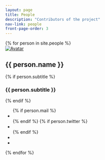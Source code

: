 ```yaml
---
layout: page
title: People
description: "Contributors of the project"
nav-link: people
front-page-order: 3
---
```


<div class="people-widget">
    <div class="row people-row">
        {% for person in site.people %}
        <div class="people-person col-12 col-md-auto">
            <a href="/">
                <img class="avatar avatar-circle" src="{{ person.image }}" alt="Avatar">
            </a>
            <div class="portrait-title">
                <h2> {{ person.name }}</h2>
                {% if person.subtitle %}
                <h3>{{ person.subtitle }}</h3>
                {% endif %}
                <ul class="network-icon" aria-hidden="true">
                    {% if person.mail %}
                    <li><a href="{{ person.mail | prepend: 'mailto:' }}"><i class="fa fa-envelope"></i></a></li>
                    {% endif %}
                    {% if person.twitter %}
                    <li><a href="{{ person.twitter }}" target="_blank" rel="noopener"><i class="fa fa-twitter"></i></a></li>                            
                    {% endif %}
                    <li><a href="{{ person.github }}" target="_blank" rel="noopener"><i class="fa fa-github"></i></a></li>
                    <li><a href="{{ person.scholar }}" target="_blank" rel="noopener"><i class="fa fa-graduation-cap"></i></a></li>
                </ul>
            </div>
        </div>
        {% endfor %}
    </div>
</div>
